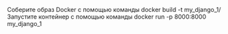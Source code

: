 Соберите образ Docker с помощью команды docker build -t my_django_1/
Запустите контейнер с помощью команды docker run -p 8000:8000 my_django_1

